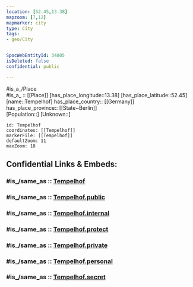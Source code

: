 ```yaml
---
location: [52.45,13.38] 
mapzoom: [7,12] 
mapmarker: city 
type: City
tags:
- geo/City


SpocWebEntityId: 34805
isDeleted: false
confidential: public

---
```

#is_a_/Place  
#is_a_ :: [[Place]] 
[has_place_longitude::13.38] 
[has_place_latitude::52.45] 
[name::Tempelhof] 
has_place_country:: [[Germany]]  
has_place_province:: [[State~Berlin]]  
[Population::] 
[Unknown::] 


```leaflet
id: Tempelhof
coordinates: [[Tempelhof]] 
markerFile: [[Tempelhof]] 
defaultZoom: 11 
maxZoom: 18
```


## Confidential Links & Embeds: 

### #is_/same_as :: [Tempelhof](/_Standards/Earth/Continent/Europe/Europe~Central/Germany/Germany~West/State~Berlin/cities~Berlin/Tempelhof.md) 

### #is_/same_as :: [Tempelhof.public](/_public/Earth/Continent/Europe/Europe~Central/Germany/Germany~West/State~Berlin/cities~Berlin/Tempelhof.public.md) 

### #is_/same_as :: [Tempelhof.internal](/_internal/Earth/Continent/Europe/Europe~Central/Germany/Germany~West/State~Berlin/cities~Berlin/Tempelhof.internal.md) 

### #is_/same_as :: [Tempelhof.protect](/_protect/Earth/Continent/Europe/Europe~Central/Germany/Germany~West/State~Berlin/cities~Berlin/Tempelhof.protect.md) 

### #is_/same_as :: [Tempelhof.private](/_private/Earth/Continent/Europe/Europe~Central/Germany/Germany~West/State~Berlin/cities~Berlin/Tempelhof.private.md) 

### #is_/same_as :: [Tempelhof.personal](/_personal/Earth/Continent/Europe/Europe~Central/Germany/Germany~West/State~Berlin/cities~Berlin/Tempelhof.personal.md) 

### #is_/same_as :: [Tempelhof.secret](/_secret/Earth/Continent/Europe/Europe~Central/Germany/Germany~West/State~Berlin/cities~Berlin/Tempelhof.secret.md)

